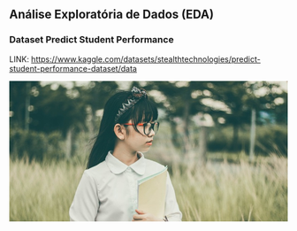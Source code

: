 ## Análise Exploratória de Dados (EDA)
### Dataset Predict Student Performance 

LINK: https://www.kaggle.com/datasets/stealthtechnologies/predict-student-performance-dataset/data


<div align="center">
<img src="https://github.com/williamsousab/Predict_Student_Performance/blob/main/images/dataset-cover.jpg?raw=true" width="700px" />
</div>
